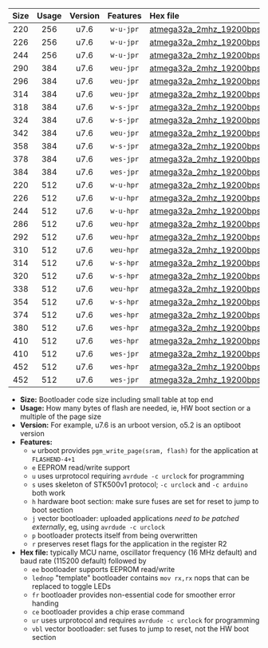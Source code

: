 |Size|Usage|Version|Features|Hex file|
|:-:|:-:|:-:|:-:|:--|
|220|256|u7.6|`w-u-jpr`|[atmega32a_2mhz_19200bps_ur_vbl.hex](https://raw.githubusercontent.com/stefanrueger/urboot/main/bootloaders/atmega32a/fcpu_2mhz/19200_bps/atmega32a_2mhz_19200bps_ur_vbl.hex)|
|226|256|u7.6|`w-u-jpr`|[atmega32a_2mhz_19200bps_lednop_ur_vbl.hex](https://raw.githubusercontent.com/stefanrueger/urboot/main/bootloaders/atmega32a/fcpu_2mhz/19200_bps/atmega32a_2mhz_19200bps_lednop_ur_vbl.hex)|
|244|256|u7.6|`w-u-jpr`|[atmega32a_2mhz_19200bps_lednop_fr_ur_vbl.hex](https://raw.githubusercontent.com/stefanrueger/urboot/main/bootloaders/atmega32a/fcpu_2mhz/19200_bps/atmega32a_2mhz_19200bps_lednop_fr_ur_vbl.hex)|
|290|384|u7.6|`weu-jpr`|[atmega32a_2mhz_19200bps_ee_ur_vbl.hex](https://raw.githubusercontent.com/stefanrueger/urboot/main/bootloaders/atmega32a/fcpu_2mhz/19200_bps/atmega32a_2mhz_19200bps_ee_ur_vbl.hex)|
|296|384|u7.6|`weu-jpr`|[atmega32a_2mhz_19200bps_ee_lednop_ur_vbl.hex](https://raw.githubusercontent.com/stefanrueger/urboot/main/bootloaders/atmega32a/fcpu_2mhz/19200_bps/atmega32a_2mhz_19200bps_ee_lednop_ur_vbl.hex)|
|314|384|u7.6|`weu-jpr`|[atmega32a_2mhz_19200bps_ee_lednop_fr_ur_vbl.hex](https://raw.githubusercontent.com/stefanrueger/urboot/main/bootloaders/atmega32a/fcpu_2mhz/19200_bps/atmega32a_2mhz_19200bps_ee_lednop_fr_ur_vbl.hex)|
|318|384|u7.6|`w-s-jpr`|[atmega32a_2mhz_19200bps_vbl.hex](https://raw.githubusercontent.com/stefanrueger/urboot/main/bootloaders/atmega32a/fcpu_2mhz/19200_bps/atmega32a_2mhz_19200bps_vbl.hex)|
|324|384|u7.6|`w-s-jpr`|[atmega32a_2mhz_19200bps_lednop_vbl.hex](https://raw.githubusercontent.com/stefanrueger/urboot/main/bootloaders/atmega32a/fcpu_2mhz/19200_bps/atmega32a_2mhz_19200bps_lednop_vbl.hex)|
|342|384|u7.6|`weu-jpr`|[atmega32a_2mhz_19200bps_ee_lednop_fr_ce_ur_vbl.hex](https://raw.githubusercontent.com/stefanrueger/urboot/main/bootloaders/atmega32a/fcpu_2mhz/19200_bps/atmega32a_2mhz_19200bps_ee_lednop_fr_ce_ur_vbl.hex)|
|358|384|u7.6|`w-s-jpr`|[atmega32a_2mhz_19200bps_lednop_fr_vbl.hex](https://raw.githubusercontent.com/stefanrueger/urboot/main/bootloaders/atmega32a/fcpu_2mhz/19200_bps/atmega32a_2mhz_19200bps_lednop_fr_vbl.hex)|
|378|384|u7.6|`wes-jpr`|[atmega32a_2mhz_19200bps_ee_vbl.hex](https://raw.githubusercontent.com/stefanrueger/urboot/main/bootloaders/atmega32a/fcpu_2mhz/19200_bps/atmega32a_2mhz_19200bps_ee_vbl.hex)|
|384|384|u7.6|`wes-jpr`|[atmega32a_2mhz_19200bps_ee_lednop_vbl.hex](https://raw.githubusercontent.com/stefanrueger/urboot/main/bootloaders/atmega32a/fcpu_2mhz/19200_bps/atmega32a_2mhz_19200bps_ee_lednop_vbl.hex)|
|220|512|u7.6|`w-u-hpr`|[atmega32a_2mhz_19200bps_ur.hex](https://raw.githubusercontent.com/stefanrueger/urboot/main/bootloaders/atmega32a/fcpu_2mhz/19200_bps/atmega32a_2mhz_19200bps_ur.hex)|
|226|512|u7.6|`w-u-hpr`|[atmega32a_2mhz_19200bps_lednop_ur.hex](https://raw.githubusercontent.com/stefanrueger/urboot/main/bootloaders/atmega32a/fcpu_2mhz/19200_bps/atmega32a_2mhz_19200bps_lednop_ur.hex)|
|244|512|u7.6|`w-u-hpr`|[atmega32a_2mhz_19200bps_lednop_fr_ur.hex](https://raw.githubusercontent.com/stefanrueger/urboot/main/bootloaders/atmega32a/fcpu_2mhz/19200_bps/atmega32a_2mhz_19200bps_lednop_fr_ur.hex)|
|286|512|u7.6|`weu-hpr`|[atmega32a_2mhz_19200bps_ee_ur.hex](https://raw.githubusercontent.com/stefanrueger/urboot/main/bootloaders/atmega32a/fcpu_2mhz/19200_bps/atmega32a_2mhz_19200bps_ee_ur.hex)|
|292|512|u7.6|`weu-hpr`|[atmega32a_2mhz_19200bps_ee_lednop_ur.hex](https://raw.githubusercontent.com/stefanrueger/urboot/main/bootloaders/atmega32a/fcpu_2mhz/19200_bps/atmega32a_2mhz_19200bps_ee_lednop_ur.hex)|
|310|512|u7.6|`weu-hpr`|[atmega32a_2mhz_19200bps_ee_lednop_fr_ur.hex](https://raw.githubusercontent.com/stefanrueger/urboot/main/bootloaders/atmega32a/fcpu_2mhz/19200_bps/atmega32a_2mhz_19200bps_ee_lednop_fr_ur.hex)|
|314|512|u7.6|`w-s-hpr`|[atmega32a_2mhz_19200bps.hex](https://raw.githubusercontent.com/stefanrueger/urboot/main/bootloaders/atmega32a/fcpu_2mhz/19200_bps/atmega32a_2mhz_19200bps.hex)|
|320|512|u7.6|`w-s-hpr`|[atmega32a_2mhz_19200bps_lednop.hex](https://raw.githubusercontent.com/stefanrueger/urboot/main/bootloaders/atmega32a/fcpu_2mhz/19200_bps/atmega32a_2mhz_19200bps_lednop.hex)|
|338|512|u7.6|`weu-hpr`|[atmega32a_2mhz_19200bps_ee_lednop_fr_ce_ur.hex](https://raw.githubusercontent.com/stefanrueger/urboot/main/bootloaders/atmega32a/fcpu_2mhz/19200_bps/atmega32a_2mhz_19200bps_ee_lednop_fr_ce_ur.hex)|
|354|512|u7.6|`w-s-hpr`|[atmega32a_2mhz_19200bps_lednop_fr.hex](https://raw.githubusercontent.com/stefanrueger/urboot/main/bootloaders/atmega32a/fcpu_2mhz/19200_bps/atmega32a_2mhz_19200bps_lednop_fr.hex)|
|374|512|u7.6|`wes-hpr`|[atmega32a_2mhz_19200bps_ee.hex](https://raw.githubusercontent.com/stefanrueger/urboot/main/bootloaders/atmega32a/fcpu_2mhz/19200_bps/atmega32a_2mhz_19200bps_ee.hex)|
|380|512|u7.6|`wes-hpr`|[atmega32a_2mhz_19200bps_ee_lednop.hex](https://raw.githubusercontent.com/stefanrueger/urboot/main/bootloaders/atmega32a/fcpu_2mhz/19200_bps/atmega32a_2mhz_19200bps_ee_lednop.hex)|
|410|512|u7.6|`wes-hpr`|[atmega32a_2mhz_19200bps_ee_lednop_fr.hex](https://raw.githubusercontent.com/stefanrueger/urboot/main/bootloaders/atmega32a/fcpu_2mhz/19200_bps/atmega32a_2mhz_19200bps_ee_lednop_fr.hex)|
|410|512|u7.6|`wes-jpr`|[atmega32a_2mhz_19200bps_ee_lednop_fr_vbl.hex](https://raw.githubusercontent.com/stefanrueger/urboot/main/bootloaders/atmega32a/fcpu_2mhz/19200_bps/atmega32a_2mhz_19200bps_ee_lednop_fr_vbl.hex)|
|452|512|u7.6|`wes-hpr`|[atmega32a_2mhz_19200bps_ee_lednop_fr_ce.hex](https://raw.githubusercontent.com/stefanrueger/urboot/main/bootloaders/atmega32a/fcpu_2mhz/19200_bps/atmega32a_2mhz_19200bps_ee_lednop_fr_ce.hex)|
|452|512|u7.6|`wes-jpr`|[atmega32a_2mhz_19200bps_ee_lednop_fr_ce_vbl.hex](https://raw.githubusercontent.com/stefanrueger/urboot/main/bootloaders/atmega32a/fcpu_2mhz/19200_bps/atmega32a_2mhz_19200bps_ee_lednop_fr_ce_vbl.hex)|

- **Size:** Bootloader code size including small table at top end
- **Usage:** How many bytes of flash are needed, ie, HW boot section or a multiple of the page size
- **Version:** For example, u7.6 is an urboot version, o5.2 is an optiboot version
- **Features:**
  + `w` urboot provides `pgm_write_page(sram, flash)` for the application at `FLASHEND-4+1`
  + `e` EEPROM read/write support
  + `u` uses urprotocol requiring `avrdude -c urclock` for programming
  + `s` uses skeleton of STK500v1 protocol; `-c urclock` and `-c arduino` both work
  + `h` hardware boot section: make sure fuses are set for reset to jump to boot section
  + `j` vector bootloader: uploaded applications *need to be patched externally*, eg, using `avrdude -c urclock`
  + `p` bootloader protects itself from being overwritten
  + `r` preserves reset flags for the application in the register R2
- **Hex file:** typically MCU name, oscillator frequency (16 MHz default) and baud rate (115200 default) followed by
  + `ee` bootloader supports EEPROM read/write
  + `lednop` "template" bootloader contains `mov rx,rx` nops that can be replaced to toggle LEDs
  + `fr` bootloader provides non-essential code for smoother error handing
  + `ce` bootloader provides a chip erase command
  + `ur` uses urprotocol and requires `avrdude -c urclock` for programming
  + `vbl` vector bootloader: set fuses to jump to reset, not the HW boot section

